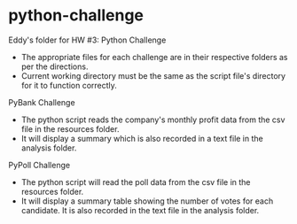 # python-challenge
Eddy's folder for HW #3: Python Challenge
- The appropriate files for each challenge are in their respective folders as per the directions.
- Current working directory must be the same as the script file's directory for it to function correctly.

PyBank Challenge
- The python script reads the company's monthly profit data from the csv file in the resources folder.
- It will display a summary which is also recorded in a text file in the analysis folder.

PyPoll Challenge
- The python script will read the poll data from the csv file in the resources folder.
- It will display a summary table showing the number of votes for each candidate. It is also recorded in the text file in the analysis folder.
